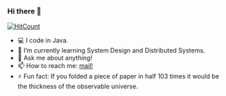 ### Hi there 👋

[![HitCount](http://hits.dwyl.com/amarlearning/amarlearning.svg)](http://hits.dwyl.com/amarlearning/amarlearning)


<!--
  **amarlearning/amarlearning** is a ✨ _special_ ✨ repository because its `README.md` (this file) appears on your GitHub profile.
  Here are some ideas to get you started:
-->

- 💻 I code in Java.
- 🌱 I’m currently learning System Design and Distributed Systems.
- 💬 Ask me about anything!
- 📫 How to reach me: [mail!](mailto:amar.om1994@gmail.com)
- ⚡ Fun fact: If you folded a piece of paper in half 103 times it would be the thickness of the observable universe.
